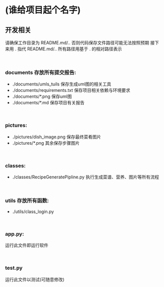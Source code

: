 # (谁给项目起个名字)

## 开发相关

请确保工作目录为 README.md/.. 否则代码保存文件路径可能无法按照预期
接下来用 . 指代 README.md/.. 所有路径用基于 . 的相对路径表示

&emsp;
### documents 存放所有提交报告:

- ./documents/umls_tuils 保存生成uml图的相关工具
- ./documents/requirements.txt 保存项目相关依赖与环境要求
- ./documents/\*.png 保存uml图
- ./documents/\*.md 保存项目有关报告

&emsp;
### pictures:

- ./pictures/dish_image.png 保存最终菜肴图片
- ./pictures/\*.png 其余保存步骤图片

&emsp;
### classes:

- ./classes/RecipeGeneratePipline.py 执行生成菜谱、营养、图片等所有流程

&emsp;
### utils 存放所有函数:

- ./utils/class_login.py

&emsp;
### app.py:
运行此文件即运行软件

&emsp;
### test.py
运行此文件以测试(可随意修改)

